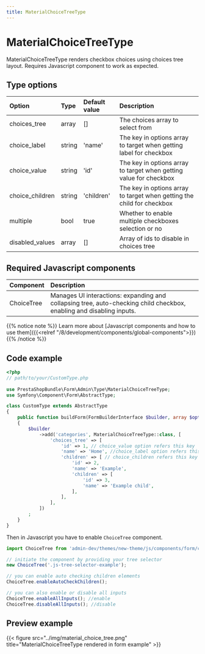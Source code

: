 ```yaml
---
title: MaterialChoiceTreeType
---
```


# MaterialChoiceTreeType

MaterialChoiceTreeType renders checkbox choices using choices tree layout. Requires Javascript component to work as expected.

## Type options

| Option          | Type   | Default value | Description                                                            |
|:----------------|:-------|:--------------|:-----------------------------------------------------------------------|
| choices_tree    | array  | []            | The choices array to select from                                       |
| choice_label    | string | 'name'        | The key in options array to target when getting label for checkbox     |
| choice_value    | string | 'id'          | The key in options array to target when getting value for checkbox     |
| choice_children | string | 'children'    | The key in options array to target when getting the child for checkbox |
| multiple        | bool   | true          | Whether to enable multiple checkboxes selection or no                  |
| disabled_values | array  | []            | Array of ids to disable in choices tree                                |

## Required Javascript components

| Component                                                       | Description                                                                                                          |
|:----------------------------------------------------------------|:---------------------------------------------------------------------------------------------------------------------|
| ChoiceTree | Manages UI interactions: expanding and collapsing tree, auto-checking child checkbox, enabling and disabling inputs. |

{{% notice note %}}
Learn more about [Javascript components and how to use them]({{<relref "/8/development/components/global-components">}})
{{% /notice %}}

## Code example

```php
<?php
// path/to/your/CustomType.php
    
use PrestaShopBundle\Form\Admin\Type\MaterialChoiceTreeType;
use Symfony\Component\Form\AbstractType;

class CustomType extends AbstractType
{
    public function buildForm(FormBuilderInterface $builder, array $options)
    {
        $builder
            ->add('categories', MaterialChoiceTreeType::class, [
                'choices_tree' => [
                    'id' => 1, // choice_value option refers this key
                    'name' => 'Home', //choice_label option refers this key
                    'children' => [ // choice_children refers this key
                        'id' => 2,
                        'name' => 'Example',
                        'children' => [
                            'id' => 3,
                            'name' => 'Example child',
                        ],
                    ],
                ],
            ])
        ;
    }
}
```

Then in Javascript you have to enable `ChoiceTree` component.

```js
import ChoiceTree from 'admin-dev/themes/new-theme/js/components/form/choice-tree';

// initiate the component by providing your tree selector
new ChoiceTree('.js-tree-selector-example');

// you can enable auto checking children elements
ChoiceTree.enableAutoCheckChildren();

// you can also enable or disable all inputs
ChoiceTree.enableAllInputs(); //enable
ChoiceTree.disableAllInputs(); //disable

```

## Preview example

{{< figure src="../img/material_choice_tree.png" title="MaterialChoiceTreeType rendered in form example" >}}
